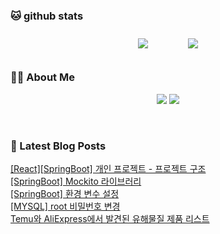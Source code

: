 
###  🐱 github stats  

<div id="main" align="center">
    <img src="https://github-readme-stats.vercel.app/api?username=ingyeomnote&count_private=true&show_icons=true&theme=radical"
        style="height: auto; margin-left: 20px; margin-right: 20px; padding: 10px;"/>
    <img src="https://github-readme-stats.vercel.app/api/top-langs/?username=ingyeomnote&layout=compact"   
        style="height: auto; margin-left: 20px; margin-right: 20px; padding: 10px;"/>
</div>

###  💁‍♀️ About Me  
<p align="center">
    <a href="https://inkyeomnote.tistory.com/"><img src="https://img.shields.io/badge/Blog-FF5722?style=flat-square&logo=Blogger&logoColor=white"/></a>
    <a href="mailto:kng03318@gmail.com"><img src="https://img.shields.io/badge/Gmail-d14836?style=flat-square&logo=Gmail&logoColor=white&link=kng03318@gmail.com"/></a>
</p>

<br>

### 📕 Latest Blog Posts   

<a href ="https://inkyeomnote.tistory.com/59"> [React][SpringBoot] 개인 프로젝트 - 프로젝트 구조 </a> <br><a href ="https://inkyeomnote.tistory.com/56"> [SpringBoot] Mockito 라이브러리 </a> <br><a href ="https://inkyeomnote.tistory.com/55"> [SpringBoot] 환경 변수 설정 </a> <br><a href ="https://inkyeomnote.tistory.com/54"> [MYSQL] root 비밀번호 변경 </a> <br><a href ="https://inkyeomnote.tistory.com/52"> Temu와 AliExpress에서 발견된 유해물질 제품 리스트 </a> <br>